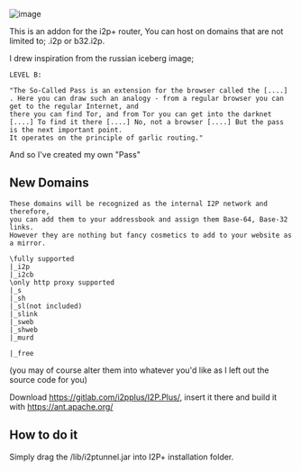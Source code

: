![image](https://user-images.githubusercontent.com/50222317/233506441-3152b56b-9e1f-4d43-8834-c8e9b55ca5f1.png)

This is an addon for the i2p+ router,
You can host on domains that are not limited to; .i2p or b32.i2p.

I drew inspiration from the russian iceberg image;
```
LEVEL B:

"The So-Called Pass is an extension for the browser called the [....] . Here you can draw such an analogy - from a regular browser you can get to the regular Internet, and
there you can find Tor, and from Tor you can get into the darknet [....] To find it there [....] No, not a browser [....] But the pass is the next important point.
It operates on the principle of garlic routing."
```
And so I've created my own "Pass"

## New Domains
```
These domains will be recognized as the internal I2P network and therefore,
you can add them to your addressbook and assign them Base-64, Base-32 links.
However they are nothing but fancy cosmetics to add to your website as a mirror.

\fully supported
|_i2p
|_i2cb
\only http proxy supported
|_s
|_sh
|_sl(not included)
|_slink
|_sweb
|_shweb
|_murd

|_free

```

(you may of course alter them into whatever you'd like as I left out the source code for you)

Download https://gitlab.com/i2pplus/I2P.Plus/, insert it there and build it with https://ant.apache.org/
## How to do it
Simply drag the /lib/i2ptunnel.jar into I2P+ installation folder.

